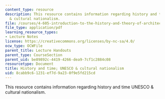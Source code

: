 ```yaml
---
content_type: resource
description: This resource contains information regarding history and time UNESCO
  & cultural nationalism.
file: /courses/4-605-introduction-to-the-history-and-theory-of-architecture-spring-2012/8cabb9c61231ef7d9a230f9e5fd215cd_MIT4_605S12_lec23.pdf
file_type: application/pdf
learning_resource_types:
- Lecture Notes
license: https://creativecommons.org/licenses/by-nc-sa/4.0/
ocw_type: OCWFile
parent_title: Lecture Handouts
parent_type: CourseSection
parent_uid: be89892c-4419-4266-dea9-7cf1c2884c08
resourcetype: Document
title: History and time; UNESCO & cultural nationalism
uid: 8cabb9c6-1231-ef7d-9a23-0f9e5fd215cd
---
```

This resource contains information regarding history and time UNESCO & cultural nationalism.